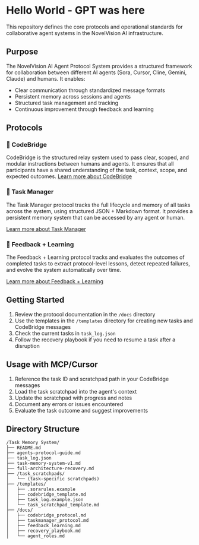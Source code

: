 # Hello World - GPT was here

This repository defines the core protocols and operational standards for collaborative agent systems in the NovelVision AI infrastructure.

## Purpose

The NovelVision AI Agent Protocol System provides a structured framework for collaboration between different AI agents (Sora, Cursor, Cline, Gemini, Claude) and humans. It enables:
- Clear communication through standardized message formats
- Persistent memory across sessions and agents
- Structured task management and tracking
- Continuous improvement through feedback and learning

## Protocols

### 📡 CodeBridge

CodeBridge is the structured relay system used to pass clear, scoped, and modular instructions between humans and agents. It ensures that all participants have a shared understanding of the task, context, scope, and expected outcomes.
[Learn more about CodeBridge](docs/codebridge_protocol.md)

### 🧠 Task Manager

The Task Manager protocol tracks the full lifecycle and memory of all tasks across the system, using structured JSON + Markdown format. It provides a persistent memory system that can be accessed by any agent or human.

[Learn more about Task Manager](docs/taskmanager_protocol.md)

### 🔁 Feedback + Learning

The Feedback + Learning protocol tracks and evaluates the outcomes of completed tasks to extract protocol-level lessons, detect repeated failures, and evolve the system automatically over time.

[Learn more about Feedback + Learning](docs/feedback_learning.md)

## Getting Started

1. Review the protocol documentation in the `/docs` directory
2. Use the templates in the `/templates` directory for creating new tasks and CodeBridge messages
3. Check the current tasks in `task_log.json`
4. Follow the recovery playbook if you need to resume a task after a disruption

## Usage with MCP/Cursor

1. Reference the task ID and scratchpad path in your CodeBridge messages
2. Load the task scratchpad into the agent's context
3. Update the scratchpad with progress and notes
4. Document any errors or issues encountered
5. Evaluate the task outcome and suggest improvements

## Directory Structure

```
/Task Memory System/
├── README.md
├── agents-protocol-guide.md
├── task_log.json
├── task-memory-system-v1.md
├── full-architecture-recovery.md
├── /task_scratchpads/
│   └── (task-specific scratchpads)
├── /templates/
│   ├── .sorarules.example
│   ├── codebridge_template.md
│   ├── task_log.example.json
│   └── task_scratchpad_template.md
├── /docs/
│   ├── codebridge_protocol.md
│   ├── taskmanager_protocol.md
│   ├── feedback_learning.md
│   ├── recovery_playbook.md
│   └── agent_roles.md
```
